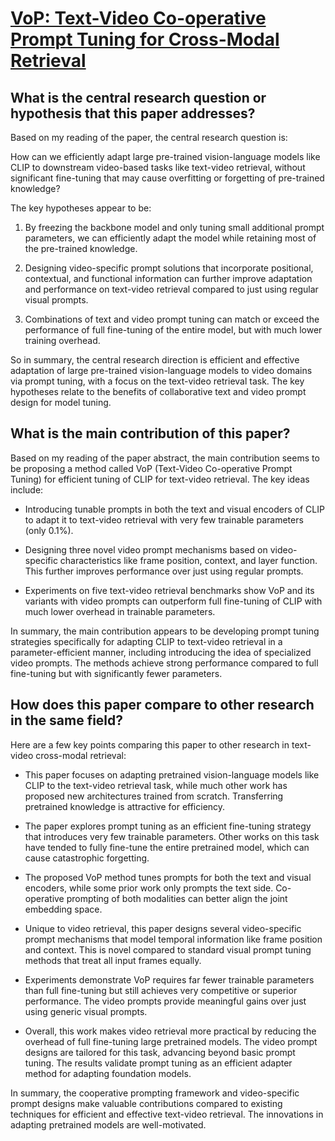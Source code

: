 # [VoP: Text-Video Co-operative Prompt Tuning for Cross-Modal Retrieval](https://arxiv.org/abs/2211.12764)

## What is the central research question or hypothesis that this paper addresses?

 Based on my reading of the paper, the central research question is: 

How can we efficiently adapt large pre-trained vision-language models like CLIP to downstream video-based tasks like text-video retrieval, without significant fine-tuning that may cause overfitting or forgetting of pre-trained knowledge?

The key hypotheses appear to be:

1) By freezing the backbone model and only tuning small additional prompt parameters, we can efficiently adapt the model while retaining most of the pre-trained knowledge. 

2) Designing video-specific prompt solutions that incorporate positional, contextual, and functional information can further improve adaptation and performance on text-video retrieval compared to just using regular visual prompts.

3) Combinations of text and video prompt tuning can match or exceed the performance of full fine-tuning of the entire model, but with much lower training overhead.

So in summary, the central research direction is efficient and effective adaptation of large pre-trained vision-language models to video domains via prompt tuning, with a focus on the text-video retrieval task. The key hypotheses relate to the benefits of collaborative text and video prompt design for model tuning.


## What is the main contribution of this paper?

 Based on my reading of the paper abstract, the main contribution seems to be proposing a method called VoP (Text-Video Co-operative Prompt Tuning) for efficient tuning of CLIP for text-video retrieval. The key ideas include:

- Introducing tunable prompts in both the text and visual encoders of CLIP to adapt it to text-video retrieval with very few trainable parameters (only 0.1%).

- Designing three novel video prompt mechanisms based on video-specific characteristics like frame position, context, and layer function. This further improves performance over just using regular prompts.

- Experiments on five text-video retrieval benchmarks show VoP and its variants with video prompts can outperform full fine-tuning of CLIP with much lower overhead in trainable parameters.

In summary, the main contribution appears to be developing prompt tuning strategies specifically for adapting CLIP to text-video retrieval in a parameter-efficient manner, including introducing the idea of specialized video prompts. The methods achieve strong performance compared to full fine-tuning but with significantly fewer parameters.


## How does this paper compare to other research in the same field?

 Here are a few key points comparing this paper to other research in text-video cross-modal retrieval:

- This paper focuses on adapting pretrained vision-language models like CLIP to the text-video retrieval task, while much other work has proposed new architectures trained from scratch. Transferring pretrained knowledge is attractive for efficiency.

- The paper explores prompt tuning as an efficient fine-tuning strategy that introduces very few trainable parameters. Other works on this task have tended to fully fine-tune the entire pretrained model, which can cause catastrophic forgetting. 

- The proposed VoP method tunes prompts for both the text and visual encoders, while some prior work only prompts the text side. Co-operative prompting of both modalities can better align the joint embedding space.

- Unique to video retrieval, this paper designs several video-specific prompt mechanisms that model temporal information like frame position and context. This is novel compared to standard visual prompt tuning methods that treat all input frames equally.

- Experiments demonstrate VoP requires far fewer trainable parameters than full fine-tuning but still achieves very competitive or superior performance. The video prompts provide meaningful gains over just using generic visual prompts.

- Overall, this work makes video retrieval more practical by reducing the overhead of full fine-tuning large pretrained models. The video prompt designs are tailored for this task, advancing beyond basic prompt tuning. The results validate prompt tuning as an efficient adapter method for adapting foundation models.

In summary, the cooperative prompting framework and video-specific prompt designs make valuable contributions compared to existing techniques for efficient and effective text-video retrieval. The innovations in adapting pretrained models are well-motivated.
